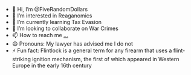 - 👋 Hi, I’m @FiveRandomDollars
- 👀 I’m interested in Reaganomics
- 🌱 I’m currently learning Tax Evasion
- 💞️ I’m looking to collaborate on War Crimes
- 📫 How to reach me [...](https://www.youtube.com/watch?v=YBO2b76gCVg)
- 😄 Pronouns: My lawyer has advised me I do not 
- ⚡ Fun fact: Flintlock is a general term for any firearm that uses a flint-striking ignition mechanism, the first of which appeared in Western Europe in the early 16th century

<!---
FiveRandomDollars/FiveRandomDollars is a ✨ special ✨ repository because its `README.md` (this file) appears on your GitHub profile.
You can click the Preview link to take a look at your changes.
--->

